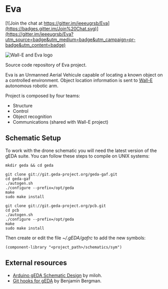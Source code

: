 Eva
===
[![Join the chat at https://gitter.im/ieeeugrsb/Eva](https://badges.gitter.im/Join%20Chat.svg)](https://gitter.im/ieeeugrsb/Eva?utm_source=badge&utm_medium=badge&utm_campaign=pr-badge&utm_content=badge)

![Wall-E and Eva logo](http://ieee-ugr.org/wp-content/uploads/2014/03/logo-WandE-e1431951239314.png)

Source code repository of Eva project.

Eva is an Unmanned Aerial Vehicule capable of locating a known object on a controlled environment. Object location information is sent to [Wall-E](https://github.com/ieeeugrsb/Wall-E) autonomous robotic arm.

Project is composed by four teams:

* Structure
* Control
* Object recognition
* Communications (shared with Wall-E project)


## Schematic Setup
To work with the drone schematic you will need the latest version of the gEDA suite. You can follow these steps to compile on UNIX systems:

```
mkdir geda && cd geda

git clone git://git.geda-project.org/geda-gaf.git
cd geda-gaf
./autogen.sh
./configure --prefix=/opt/geda
make
sudo make install

git clone git://git.geda-project.org/pcb.git
cd pcb
./autogen.sh
./configure --prefix=/opt/geda
make
sudo make install
```

Then create or edit the file *~/.gEDA/gafrc* to add the new symbols:
```
(component-library "<project_path>/schematics/sym")
```

## External resources
* [Arduino gEDA Schematic Design](https://github.com/miloh/arduino-templates-gaf) by miloh.
* [Git hooks for gEDA](https://github.com/BenBergman/.git_hooks) by Benjamin Bergman.
